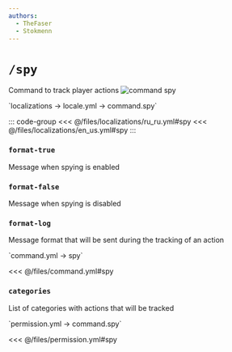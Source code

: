 ```yaml
---
authors:
  - TheFaser
  - Stokmenn
---
```


# `/spy`

Command to track player actions
![command spy](/commandspy.gif)

[//]: # (localization)
<!--@include: @/parts/words.md#localization--> 
<!--@include: @/parts/words.md#path--> `localizations → locale.yml → command.spy`

<!--@include: @/parts/words.md#default--> 

::: code-group
<<< @/files/localizations/ru_ru.yml#spy
<<< @/files/localizations/en_us.yml#spy
:::

### `format-true`

Message when spying is enabled

### `format-false`

Message when spying is disabled

### `format-log`

Message format that will be sent during the tracking of an action

[//]: # (command.yml)
<!--@include: @/parts/words.md#setting-->
<!--@include: @/parts/words.md#path--> `command.yml → spy`

<!--@include: @/parts/words.md#default-->
<<< @/files/command.yml#spy

<!--@include: @/parts/enable.md-->
<!--@include: @/parts/range.md-->
<!--@include: @/parts/aliases.md-->
<!--@include: @/parts/destination.md-->

### `categories`

List of categories with actions that will be tracked

<!--@include: @/parts/cooldown.md-->
<!--@include: @/parts/sound.md-->

[//]: # (permission.yml)
<!--@include: @/parts/words.md#permission-->
<!--@include: @/parts/words.md#path--> `permission.yml → command.spy`

<!--@include: @/parts/words.md#default-->
<<< @/files/permission.yml#spy

<!--@include: @/parts/permission/permissionTier3.md-->
<!--@include: @/parts/permission/cooldown.md-->
<!--@include: @/parts/permission/sound.md-->